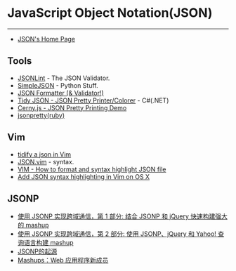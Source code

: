 
# JavaScript Object Notation(JSON)

----

* [JSON's Home Page](http://www.json.org/)

## Tools

* [JSONLint](http://www.jsonlint.com/) - The JSON Validator.
* [SimpleJSON](http://undefined.org/python/#simplejson) - Python Stuff.
* [JSON Formatter (& Validator!)](http://jsonformatter.curiousconcept.com/)
* [Tidy JSON - JSON Pretty Printer/Colorer](http://www.raboof.com/Projects/TidyJson/) - C#(.NET)
* [Cerny.js - JSON Pretty Printing Demo](http://www.cerny-online.com/cerny.js/demos/json-pretty-printing)
* [jsonpretty(ruby)](http://github.com/nicksieger/jsonpretty)

## Vim

* [tidify a json in Vim](http://lumberjaph.net/perl/2009/02/17/tidify-a-json-in-vim.html)
* [JSON.vim](http://www.vim.org/scripts/script.php?script_id=1945) - syntax.
* [VIM - How to format and syntax highlight JSON file](http://visibletrap.blogspot.com/2010/05/vim-how-to-format-and-syntax-highlight.html)
* [Add JSON syntax highlighting in Vim on OS X](http://bradmontgomery.blogspot.com/2010/01/add-json-syntax-highlighting-in-vim-on.html)

## JSONP

* [使用 JSONP 实现跨域通信，第 1 部分: 结合 JSONP 和 jQuery 快速构建强大的 mashup](http://www.ibm.com/developerworks/cn/web/wa-aj-jsonp1/index.html)
* [使用 JSONP 实现跨域通信，第 2 部分: 使用 JSONP、jQuery 和 Yahoo! 查询语言构建 mashup](http://www.ibm.com/developerworks/cn/web/wa-aj-jsonp2/index.html)
* [JSONP的起源](http://www.cn-cuckoo.com/2008/09/13/the-origin-of-jsonp-262.html)
* [Mashups：Web 应用程序新成员](http://www.ibm.com/developerworks/cn/xml/x-mashups.html)
